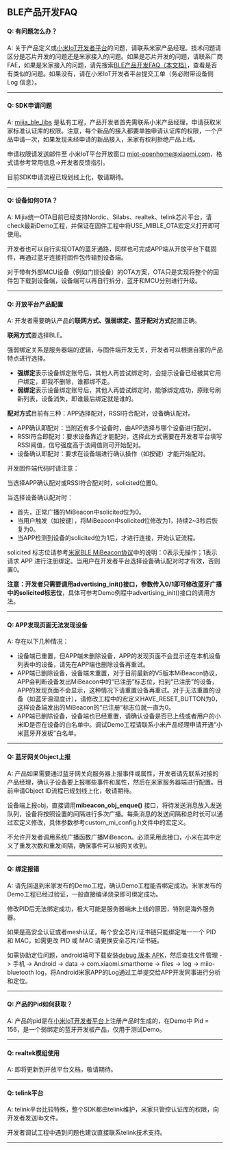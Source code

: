 ## BLE产品开发FAQ

#### Q: 有问题怎么办？
A: 关于产品定义或[小米IoT开发者平台](https://iot.mi.com)的问题，请联系米家产品经理。技术问题请区分是芯片开发的问题还是米家接入的问题。如果是芯片开发的问题，请联系厂商 FAE，如果是米家接入的问题，请先搜索[BLE产品开发FAQ（本文档）](https://iot.mi.com/new/doc/embedded-development/ble/FAQ.html)，查看是否有类似的问题。如果没有，请在小米IoT开发者平台提交工单（务必附带设备侧 Log 信息）。

---

#### Q: SDK申请问题
A: [mijia_ble_libs](https://github.com/MiEcosystem/mijia_ble_libs) 是私有工程，产品开发者首先需联系小米产品经理，申请获取米家标准认证库的权限。注意，每个新品的接入都要单独申请认证库的权限，一个产品申请一次，如果发现未经申请的新品接入，米家有权利拒绝产品上线。

申请权限请发送邮件至 小米IoT平台开放窗口 <miot-openhome@xiaomi.com>，格式请参考常用信息->开发者反馈指引。

目前SDK申请流程已规划线上化，敬请期待。

---

#### Q: 设备如何OTA？

A: Mijia统一OTA目前已经支持Nordic、Silabs、realtek、telink芯片平台，请check最新Demo工程，并保证在固件工程中将USE_MIBLE_OTA宏定义打开即可使用。

开发者也可以自行实现OTA的蓝牙通路，同样也可完成APP端从开放平台下载固件，再通过蓝牙连接将固件包传输到设备端。

对于带有外部MCU设备（例如门锁设备）的OTA方案，OTA只是实现将整个的固件包下载到设备端，设备端可以再自行拆分，蓝牙和MCU分别进行升级。

---

#### Q: 开放平台产品配置

A: 开发者需要确认产品的**联网方式、强弱绑定、蓝牙配对方式**配置正确。

**联网方式**要选择BLE。

强弱绑定关系是服务器端的逻辑，与固件端开发无关，开发者可以根据自家的产品特点进行选择。
- **强绑定**表示设备绑定账号后，其他人再尝试绑定时，会提示设备已经被其它用户绑定，即我不删除，谁都绑不走。
- **弱绑定**表示设备绑定账号后，其他人再尝试绑定时，能够绑定成功，原账号刷新列表，设备消失，即谁最后绑定就是谁的。

**配对方式**目前有三种：APP选择配对，RSSI符合配对，设备确认配对。

- APP确认即配对：当附近有多个设备时，由APP选择与哪个设备进行配对。
- RSSI符合即配对：要求设备靠近才能配对，选择此方式需要在开发者平台填写RSSI阈值，信号强度高于该阈值则可开始配对。
- 设备确认即配对：要求在设备端进行确认操作（如按键）才能开始配对。

开发固件端代码时请注意：

当选择APP确认配对或RSSI符合配对时，solicited位置0。

当选择设备确认配对时：
- 首先，正常广播的MiBeacon中solicited位为0。
- 当用户触发（如按键），将MiBeacon中solicited位修改为1，持续2~3秒后恢复为0。
- 当APP检测到设备的solicited位为1后，才进行连接，开始认证流程。

solicited 标志位请参考[米家BLE MiBeacon协议](https://iot.mi.com/new/doc/embedded-development/ble/ble-mibeacon.html)中的说明：0表示无操作；1表示请求 APP 进行注册绑定。当用户在开发者平台选择设备确认配对时才有效，否则置0。

**注意：开发者只需要调用advertising_init()接口，参数传入0/1即可修改蓝牙广播中的solicited标志位**，具体可参考Demo例程中advertising_init()接口的调用方法。

---
#### Q: APP发现页面无法发现设备

A: 存在以下几种情况：
- 设备端已重置，但APP端未删除设备，APP的发现页面不会显示还在本机设备列表中的设备，请先在APP端也删除设备再重试。
- APP端已删除设备，设备端未重置，对于目前最新的V5版本MiBeacon协议，APP会判断设备发出MiBeacon中的“已注册”标志位，扫到“已注册”的设备，APP的发现页面不会显示，这种情况下请重置设备再重试。对于无法重置的设备（如蓝牙温湿度计），请修改工程中的宏定义HAVE_RESET_BUTTON为0，这样设备端发出的MiBeacon的“已注册”标志位就一直为0。
- APP端已删除设备，设备端也已经重置，请确认设备是否已上线或者用户的小米ID是否在设备的白名单中。调试Demo工程请联系小米产品经理申请开通“小米蓝牙开发板”白名单。

---

#### Q: 蓝牙网关Object上报

A: 产品如果需要通过蓝牙网关向服务器上报事件或属性，开发者请先联系对接的产品经理，确认子设备要上报哪些事件和属性，然后在米家服务器端进行配置。目前申请Object ID流程已规划线上化，敬请期待。

设备端上报obj，直接调用**mibeacon_obj_enque()** 接口，将待发送消息放入发送队列，设备将按照设置的间隔进行多次广播。每条消息的发送间隔和总时长可以通过宏定义修改，具体参数参考custom_mi_config.h文件中的宏定义。

不允许开发者调用系统广播函数广播MiBeacon。必须采用此接口，小米在其中定义了重发次数和重发间隔，确保事件可以被网关收到。

---

#### Q: 绑定报错

A: 请先回退到米家发布的Demo工程，确认Demo工程能否绑定成功。米家发布的Demo工程已经过验证，一般直接编译烧录即可绑定成功。

修改PID后无法绑定成功，极大可能是服务器端未上线的原因，特别是海外服务器。

如果是高安全认证或者mesh认证，每个安全芯片/证书链只能绑定唯一一个 PID 和 MAC，如需更改 PID 或 MAC 请更换安全芯片/证书链。

如需协助定位问题，android端可下载安装[debug 版本 APK](https://github.com/MiEcosystem/NewXmPluginSDK/blob/master/%E7%B1%B3%E5%AE%B6%E8%B0%83%E8%AF%95APK%E4%B8%8B%E8%BD%BD%E5%9C%B0%E5%9D%80.md)，然后查找文件管理 -> 手机 -> Android -> data -> com.xiaomi.smarthome -> files -> log -> miio-bluetooth log，将Android米家APP的Log通过工单提交给APP开发同事进行分析和定位。

---

#### Q: 产品的Pid如何获取？

A: 产品的pid是在[小米IoT开发者平台](https://iot.mi.com/new/index.html)上注册产品时生成的，在Demo中 Pid = 156，是一个弱绑定的蓝牙开发板产品，仅用于测试Demo。

---

#### Q: realtek模组使用
A: 即将更新到开放平台文档，敬请期待。

---

#### Q: telink平台
A: telink平台比较特殊，整个SDK都由telink维护，米家只管控认证库的权限，向开发者发送lib文件。

开发者调试工程中遇到问题也建议直接联系telink技术支持。

---
